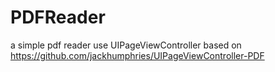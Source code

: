 PDFReader
=========

a simple pdf reader use UIPageViewController based on https://github.com/jackhumphries/UIPageViewController-PDF
